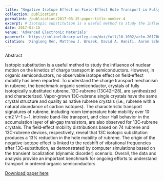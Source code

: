```yaml
---
title: "Negative Isotope Effect on Field‐Effect Hole Transport in Fully Substituted 13C‐Rubrene"
collection: publications
permalink: /publication/2017-03-15-paper-title-number-4
excerpt: #'Isotopic substitution is a useful method to study the influence of nuclear motion on the kinetics of charge transport in semiconductors. However, in organic semiconductors, no observable isotope effect on field‐effect mobility has been reported. To understand the charge transport mechanism in rubrene, the benchmark organic semiconductor, crystals of fully isotopically substituted rubrene, 13C‐rubrene (13C42H28), are synthesized and characterized. Vapor‐grown 13C‐rubrene single crystals have the same crystal structure and quality as native rubrene crystals (i.e., rubrene with a natural abundance of carbon isotopes). The characteristic transport signatures of rubrene, including room temperature hole mobility over 10 cm2 V−1 s−1, intrinsic band‐like transport, and clear Hall behavior in the accumulation layer of air‐gap transistors, are also observed for 13C‐rubrene crystals. The field‐effect mobility distributions based on 74 rubrene and 13C‐rubrene devices, respectively, reveal that 13C isotopic substitution produces a 13% reduction in the hole mobility of rubrene. The origin of the negative isotope effect is linked to the redshift of vibrational frequencies after 13C‐substitution, as demonstrated by computer simulations based on the transient localization (dynamic disorder) scenario. Overall, the data and analysis provide an important benchmark for ongoing efforts to understand transport in ordered organic semiconductors.'
date: 2017-03-15
venue: 'Advanced Electronic Materials'
paperurl: 'https://onlinelibrary.wiley.com/doi/full/10.1002/aelm.201700018'
citation: 'Xinglong Ren, Matthew J. Bruzek, David A. Hanifi, Aaron Schulzetenberg, Yanfei Wu, Chang‐Hyun Kim, Zhuoran Zhang, James E. Johns, Alberto Salleo, Simone Fratini, Alessandro Troisi, Christopher J. Douglas, C. Daniel Frisbie&quot;Negative Isotope Effect on Field‐Effect Hole Transport in Fully Substituted 13C‐Rubrene&quot; <i>Adv. Electron. Mater.</i> <strong>2017</strong>, <i>3</i>, 1700018.'
---
```

Abstract

Isotopic substitution is a useful method to study the influence of nuclear motion on the kinetics of charge transport in semiconductors. However, in organic semiconductors, no observable isotope effect on field‐effect mobility has been reported. To understand the charge transport mechanism in rubrene, the benchmark organic semiconductor, crystals of fully isotopically substituted rubrene, 13C‐rubrene (13C42H28), are synthesized and characterized. Vapor‐grown 13C‐rubrene single crystals have the same crystal structure and quality as native rubrene crystals (i.e., rubrene with a natural abundance of carbon isotopes). The characteristic transport signatures of rubrene, including room temperature hole mobility over 10 cm2 V−1 s−1, intrinsic band‐like transport, and clear Hall behavior in the accumulation layer of air‐gap transistors, are also observed for 13C‐rubrene crystals. The field‐effect mobility distributions based on 74 rubrene and 13C‐rubrene devices, respectively, reveal that 13C isotopic substitution produces a 13% reduction in the hole mobility of rubrene. The origin of the negative isotope effect is linked to the redshift of vibrational frequencies after 13C‐substitution, as demonstrated by computer simulations based on the transient localization (dynamic disorder) scenario. Overall, the data and analysis provide an important benchmark for ongoing efforts to understand transport in ordered organic semiconductors.


[Download paper here](http://academicpages.github.io/files/paper2.pdf)
